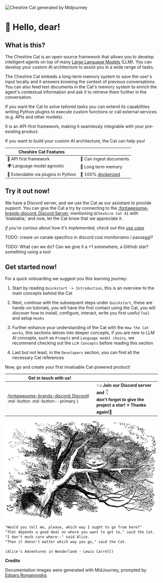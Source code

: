 ![Cheshire Cat generated by Midjourney](assets/img/cheshire-cat-mj.png)

# &#128075; Hello, dear!

## What is this?

The Cheshire Cat is an open-source framework that allows you to develop intelligent agents on top of many
[Large Language Models](conceptual/llm.md) (LLM).
You can develop your custom AI architecture to assist you in a wide range of tasks.

The Cheshire Cat embeds a long-term memory system to save the user's input locally
and it answers knowing the context of previous conversations.
You can also feed text documents in the Cat's memory system to enrich the agent's contextual information and ask it to
retrieve them further in the conversation.

If you want the Cat to solve tailored tasks you can extend its capabilities writing Python plugins
to execute custom functions or call external services (e.g. APIs and other models).

It is an API-first framework, making it seamlessly integrable with your pre-existing product.

If you want to build your custom AI architecture, the Cat can help you!

| Cheshire Cat Features                                           |                                                                 |
|-----------------------------------------------------------------|-----------------------------------------------------------------|
| &#129520; API first framework                                   | &#128220; Can ingest documents                                 |
| &#127757; Language model agnostic                               | &#128024; Long term memory                                     |
| &#128640; Extendable via plugins in Python | 	&#128011; 100% [dockerized](https://docs.docker.com/get-docker/) |

## Try it out now!

We have a Discord server, and we use the Cat as our assistant to provide support. You can give the Cat a try by connecting to the [:fontawesome-brands-discord: Discord Server](https://discord.com/channels/1092359754917089350/1092360285056159814), mentioning `@Cheshire Cat AI` with 'blablabla,' and now, let the Cat know that we appreciate it. 

_if you're curious about how it's implemented, check out this [use case]()_

TODO: creare un canale specifico in discord così monitoriamo i passaggi?

TODO: What can we do? Can we give it a +1 somewhere, a GitHub star? something using a tool

## Get started now!

For a quick onboarding we suggest you this learning journey:  

1. Start by reading `Quickstart -> Introduction`, this is an overview to the main concepts behind the Cat  

2. Next, continue with the subsequent steps under `Quickstart`, these are hands-on tutorials, you will have the first contact using the Cat, you will discover how to install, configure, interact, write you first useful `Tool` and setup `Hooks`  

3. Further enhance your understanding of the Cat with the `How the Cat works`, this sections delves into deeper concepts, if you are new to LLM AI concepts, such as `Prompts` and `Language model chains`, we recommend checking out the `LLM Concepts` before reading this section

4. Last but not least, in the `Developers` section, you can find all the necessary Cat references

Now, go and create your first invaluable Cat-powered product!


| Get in touch with us!                                                                                   |                                                                                                                                |
|---------------------------------------------------------------------------------------------------------|:-------------------------------------------------------------------------------------------------------------------------------|
| [:fontawesome-brands-discord: Discord](https://discord.gg/bHX5sNFCYU){ .md-button .md-button--primary } | &#128072; **Join our Discord server and** &#128071; <br/> **don't forget to give the project a star! &#11088; Thanks again!&#128591;** |

![Wikipedia picture of the Cheshire Cat](assets/img/cheshire-cat-tree-shade.jpg)

    "Would you tell me, please, which way I ought to go from here?"
    "That depends a good deal on where you want to get to," said the Cat.
    "I don't much care where--" said Alice.
    "Then it doesn't matter which way you go," said the Cat.

    (Alice's Adventures in Wonderland - Lewis Carroll)

__Credits__

Documentation images were generated with MidJourney, prompted by [Edgars Romanovskis](https://www.linkedin.com/in/edgars-romanovskis-b28826259/)
